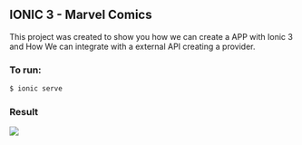 ## IONIC 3 - Marvel Comics

This project was created to show you how we can create a APP with Ionic 3 and How We can integrate with a external API creating a provider. 

### To run:

```bash
$ ionic serve
```

### Result

![](https://media.giphy.com/media/3o7aDdwGxYaIk9ca0E/giphy.gif)


